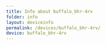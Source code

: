 ```yaml
---
title: Info about buffalo_bhr-4rv
folder: info
layout: deviceinfo
permalink: /devices/buffalo_bhr-4rv/
device: buffalo_bhr-4rv
---
```

